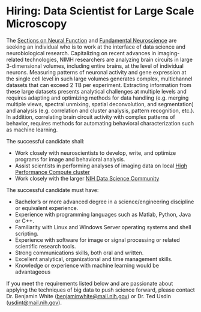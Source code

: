 # Hiring: Data Scientist for Large Scale Microscopy

The [Sections on Neural Function](https://www.nimh.nih.gov/labs-at-nimh/research-areas/clinics-and-labs/snf/index.shtml) and 
[Fundamental Neuroscience](https://www.nimh.nih.gov/labs-at-nimh/principal-investigators/ted-usdin.shtml) are seeking an individual who is to work at the interface 
of data science and neurobiological research. Capitalizing on recent advances in imaging-related technologies, NIMH researchers 
are analyzing brain circuits in large 3-dimensional volumes, including entire brains, at the level of individual neurons. Measuring 
patterns of neuronal activity and gene expression at the single cell level in such large volumes generates complex, multichannel 
datasets that can exceed 2 TB per experiment. Extracting information from these large datasets presents analytical challenges at 
multiple levels and requires adapting and optimizing methods for data handling (e.g. merging multiple views, spectral unmixing, 
spatial deconvolution, and segmentation) and analysis (e.g. correlation and cluster analysis, pattern recognition, etc.). In addition, 
correlating brain circuit activity with complex patterns of behavior, requires methods for automating behavioral characterization 
such as machine learning. 

The successful candidate shall:
* Work closely with neuroscientists to develop, write, and optimize programs for image and behavioral analysis.
* Assist scientists in performing analyses of imaging data on local [High Performance Compute cluster](http://hpc.nih.gov)
* Work closely with the larger [NIH Data Science Community](https://datascience.nih.gov/)

The successful candidate must have:
* Bachelor’s or more advanced degree in a science/engineering discipline or equivalent experience.
* Experience with programming languages such as Matlab, Python, Java or C++.
* Familiarity with Linux and Windows Server operating systems and shell scripting.
* Experience with software for image or signal processing or related scientific research tools.
* Strong communications skills, both oral and written.
* Excellent analytical, organizational and time management skills.
* Knowledge or experience with machine learning would be advantageous

If you meet the requirements listed below and are passionate about applying the techniques of big data to 
push science forward, please contact Dr. Benjamin White (benjaminwhite@mail.nih.gov) or Dr. Ted Usdin (usdint@mail.nih.gov).
